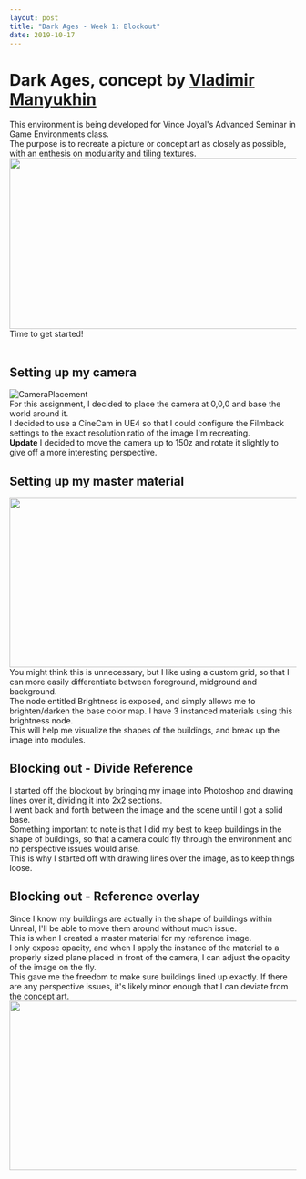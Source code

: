 ```yaml
---
layout: post
title: "Dark Ages - Week 1: Blockout"
date: 2019-10-17
---
```


Dark Ages, concept by [Vladimir Manyukhin](https://www.artstation.com/artwork/5yKeO)
===============

This environment is being developed for Vince Joyal's Advanced Seminar in Game Environments class.<br/>
The purpose is to recreate a picture or concept art as closely as possible, with an enthesis on modularity and tiling textures.<br/>
<img src="https://cdnb.artstation.com/p/assets/images/images/011/268/535/large/vladimir-manyukhin-dark-ages.jpg?1528716831" width="546" height="300" /><br/>
Time to get started!<br/>
<br/>

## Setting up my camera
![CameraPlacement](https://i.imgur.com/YDLKYX7.png)<br/>
For this assignment, I decided to place the camera at 0,0,0 and base the world around it.<br/>
I decided to use a CineCam in UE4 so that I could configure the Filmback settings to the exact resolution ratio of the image I'm recreating.<br/>
**Update** I decided to move the camera up to 150z and rotate it slightly to give off a more interesting perspective.<br/> 

## Setting up my master material
<img src="https://i.imgur.com/9oMryIk.png" width="527" height="297" /><br/>
You might think this is unnecessary, but I like using a custom grid, so that I can more easily differentiate between foreground, midground and background.<br/>
The node entitled Brightness is exposed, and simply allows me to brighten/darken the base color map. I have 3 instanced materials using this brightness node.<br/>
This will help me visualize the shapes of the buildings, and break up the image into modules.<br/>

## Blocking out - Divide Reference
I started off the blockout by bringing my image into Photoshop and drawing lines over it, dividing it into 2x2 sections.<br/>
I went back and forth between the image and the scene until I got a solid base. <br/>
Something important to note is that I did my best to keep buildings in the shape of buildings, so that a camera could fly through the environment and no perspective issues would arise.<br/>
This is why I started off with drawing lines over the image, as to keep things loose.<br/>

## Blocking out - Reference overlay
Since I know my buildings are actually in the shape of buildings within Unreal, I'll be able to move them around without much issue.<br/>
This is when I created a master material for my reference image.<br/>
I only expose opacity, and when I apply the instance of the material to a properly sized plane placed in front of the camera, I can adjust the opacity of the image on the fly.<br/>
This gave me the freedom to make sure buildings lined up exactly. If there are any perspective issues, it's likely minor enough that I can deviate from the concept art.<br/>
<img src="https://i.imgur.com/viJ0z1U.png" width="527" height="297" /><br/>